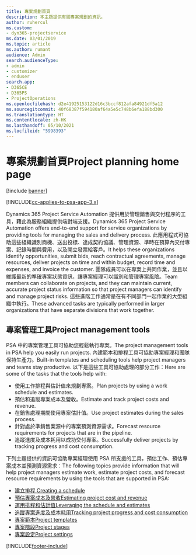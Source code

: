 ```yaml
---
title: 專案規劃首頁
description: 本主題提供有關專案規劃的資訊。
author: ruhercul
ms.custom:
- dyn365-projectservice
ms.date: 03/01/2019
ms.topic: article
ms.author: rumant
audience: Admin
search.audienceType:
- admin
- customizer
- enduser
search.app:
- D365CE
- D365PS
- ProjectOperations
ms.openlocfilehash: d2e41925153122d16c3bccf812afa84921df5a12
ms.sourcegitcommit: 40f68387f594180af64a5e5c748b6efa188bd300
ms.translationtype: HT
ms.contentlocale: zh-HK
ms.lasthandoff: 05/10/2021
ms.locfileid: "5998393"
---
```

# <a name="project-planning-home-page"></a><span data-ttu-id="6875e-103">專案規劃首頁</span><span class="sxs-lookup"><span data-stu-id="6875e-103">Project planning home page</span></span>

[!include [banner](../includes/psa-now-project-operations.md)]

[!INCLUDE[cc-applies-to-psa-app-3.x](../includes/cc-applies-to-psa-app-3x.md)]

<span data-ttu-id="6875e-104">Dynamics 365 Project Service Automation 提供用於管理銷售與交付程序的工具，藉此為服務組織提供端對端支援。</span><span class="sxs-lookup"><span data-stu-id="6875e-104">Dynamics 365 Project Service Automation offers end-to-end support for service organizations by providing tools for managing the sales and delivery process.</span></span> <span data-ttu-id="6875e-105">此應用程式可協助這些組織識別商機、送出投標、達成契約協議、管理資源、準時在預算內交付專案、記錄時間與費用，以及開立發票給客戶。</span><span class="sxs-lookup"><span data-stu-id="6875e-105">It helps these organizations identify opportunities, submit bids, reach contractual agreements, manage resources, deliver projects on time and within budget, record time and expenses, and invoice the customer.</span></span> <span data-ttu-id="6875e-106">團隊成員可以在專案上共同作業，並且以維護最新的準確專案狀態資訊，讓專案經理可以識別和管理專案風險。</span><span class="sxs-lookup"><span data-stu-id="6875e-106">Team members can collaborate on projects, and they can maintain current, accurate project status information so that project managers can identify and manage project risks.</span></span> <span data-ttu-id="6875e-107">這些進階工作通常是在有不同部門一起作業的大型組織中執行。</span><span class="sxs-lookup"><span data-stu-id="6875e-107">These advanced tasks are typically performed in larger organizations that have separate divisions that work together.</span></span>

## <a name="project-management-tools"></a><span data-ttu-id="6875e-108">專案管理工具</span><span class="sxs-lookup"><span data-stu-id="6875e-108">Project management tools</span></span>

<span data-ttu-id="6875e-109">PSA 中的專案管理工具可協助您輕鬆執行專案。</span><span class="sxs-lookup"><span data-stu-id="6875e-109">The project management tools in PSA help you easily run projects.</span></span> <span data-ttu-id="6875e-110">內建範本和排程工具可協助專案經理和團隊保持生產力。</span><span class="sxs-lookup"><span data-stu-id="6875e-110">Built-in templates and scheduling tools help project managers and teams stay productive.</span></span> <span data-ttu-id="6875e-111">以下是這些工具可協助處理的部分工作：</span><span class="sxs-lookup"><span data-stu-id="6875e-111">Here are some of the tasks that the tools help with:</span></span>

- <span data-ttu-id="6875e-112">使用工作排程與估計值來規劃專案。</span><span class="sxs-lookup"><span data-stu-id="6875e-112">Plan projects by using a work schedule and estimates.</span></span>
- <span data-ttu-id="6875e-113">預估和追蹤專案成本及營收。</span><span class="sxs-lookup"><span data-stu-id="6875e-113">Estimate and track project costs and revenue.</span></span>
- <span data-ttu-id="6875e-114">在銷售處理期間使用專案估計值。</span><span class="sxs-lookup"><span data-stu-id="6875e-114">Use project estimates during the sales process.</span></span>
- <span data-ttu-id="6875e-115">針對處於準銷售案源中的專案預測資源需求。</span><span class="sxs-lookup"><span data-stu-id="6875e-115">Forecast resource requirements for projects that are in the pipeline.</span></span>
- <span data-ttu-id="6875e-116">追蹤進度及成本耗用以成功交付專案。</span><span class="sxs-lookup"><span data-stu-id="6875e-116">Successfully deliver projects by tracking progress and cost consumption.</span></span>

<span data-ttu-id="6875e-117">下列主題提供的資訊可協助專案經理使用 PSA 所支援的工具，預估工作、預估專案成本並預測資源需求：</span><span class="sxs-lookup"><span data-stu-id="6875e-117">The following topics provide information that will help project managers estimate work, estimate project costs, and forecast resource requirements by using the tools that are supported in PSA:</span></span>

- [<span data-ttu-id="6875e-118">建立排程 </span><span class="sxs-lookup"><span data-stu-id="6875e-118">Creating a schedule</span></span>](project-creating.md)
- [<span data-ttu-id="6875e-119">預估專案成本及營收</span><span class="sxs-lookup"><span data-stu-id="6875e-119">Estimating project cost and revenue</span></span>](project-estimating.md)
- [<span data-ttu-id="6875e-120">運用排程和估計值</span><span class="sxs-lookup"><span data-stu-id="6875e-120">Leveraging the schedule and estimates</span></span>](project-leveraging.md)
- [<span data-ttu-id="6875e-121">追蹤專案進度及成本耗用</span><span class="sxs-lookup"><span data-stu-id="6875e-121">Tracking project progress and cost consumption</span></span>](project-tracking.md)
- [<span data-ttu-id="6875e-122">專案範本</span><span class="sxs-lookup"><span data-stu-id="6875e-122">Project templates</span></span>](project-templates.md)
- [<span data-ttu-id="6875e-123">專案階段</span><span class="sxs-lookup"><span data-stu-id="6875e-123">Project stages</span></span>](project-stages.md)
- [<span data-ttu-id="6875e-124">專案設定</span><span class="sxs-lookup"><span data-stu-id="6875e-124">Project settings</span></span>](project-settings.md)


[!INCLUDE[footer-include](../includes/footer-banner.md)]